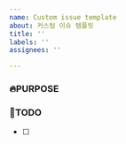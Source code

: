 ```yaml
---
name: Custom issue template
about: 커스텀 이슈 템플릿
title: ''
labels: ''
assignees: ''

---
```


### 🔥PURPOSE
> <!-- 해당 이슈의 목적을 작성해주세요 ex) Todo 생성 기능 -->

### 📒TODO
- [ ]

